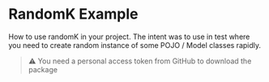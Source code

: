 # RandomK Example

How to use randomK in your project.
The intent was to use in test where you need to create random instance of some POJO / Model classes rapidly. 

> ⚠️ You need a personal access token from GitHub to download the package
